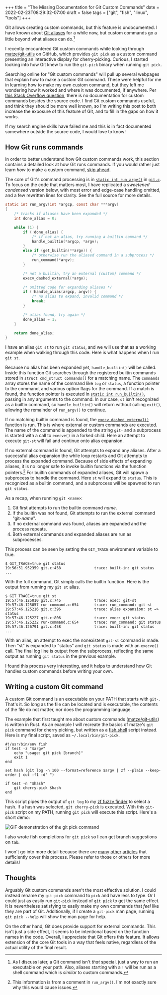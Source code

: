 +++
title = "The Missing Documentation for Git Custom Commands"
date = 2022-02-23T08:29:32-07:00
draft = false
tags = ["git", "fish", "linux", "tools"]
+++

Git allows creating custom commands, but this feature is undocumented. I have
known about [Git aliases](https://git-scm.com/book/en/v2/Git-Basics-Git-Aliases)
for a while now, but custom commands go a little beyond what aliases can
do.[^caveat]

[^caveat]: As I discuss later, a Git command isn't *that* special, just a
  way to run an executable on your path. Also, aliases starting with a
  `!` will be run as a shell command which is *similar* to custom commands.

I recently encountered Git custom commands while looking through
[matze/git-utils](https://github.com/matze/git-utils) on GitHub, which provides
`git pick` as a custom command presenting an interactive display for
cherry-picking. Curious, I started looking into how Git knew to run the
`git-pick` binary when running `git pick`.

Searching online for "Git custom commands" will pull up several webpages that
explain how to make a custom Git command. These were helpful for me in learning
how to make my own custom command, but they left me wondering how it worked and
where it was documented, if anywhere. Per [this Stack Overflow
question](https://stackoverflow.com/questions/10978257/extending-git-functionality),
there is no documentation for custom commands besides the source code. I find
Git custom commands useful, and think they should be more well known, so I'm
writing this post to both increase the exposure of this feature of Git, and to
fill in the gaps on how it works.

If my search engine skills have failed me and this *is* in fact documented
somewhere outside the source code, I would love to know!

## How Git runs commands

In order to better understand how Git custom commands work, this section
contains a detailed look at how Git runs commands. If you would rather just
learn *how* to make a custom command, [skip
ahead](#writing-a-custom-git-command).

The core of Git's command processing is in [`static int
run_argv()`](https://github.com/git/git/blob/e6ebfd0e8cbbd10878070c8a356b5ad1b3ca464e/git.c#L767)
in
[`git.c`](https://github.com/git/git/blob/e6ebfd0e8cbbd10878070c8a356b5ad1b3ca464e/git.c).
To focus on the code that matters most, I have replicated a *sweetened
condensed* version below, with most error and edge-case handling omitted, and a
few rewritten lines for clarity. See the full source for more details.

```c
static int run_argv(int *argcp, const char ***argv)
{
    /* tracks if aliases have been expanded */
    int done_alias = 0;

    while (1) {
        if (!done_alias) {
            /* if not an alias, try running a builtin command */
            handle_builtin(*argcp, *argv);
        }
        else if (get_builtin(**argv)) {
            /* otherwise run the aliased command in a subprocess */
            run_command(*argv);
        }

        /* not a builtin, try an external (custom) command */
        execv_dashed_external(*argv);

        /* omitted code for expanding aliases */
        if (!handle_alias(argcp, argv)) {
            /* no alias to expand, invalid command */
            break;
        }

        /* alias found, try again */
        done_alias = 1;
    }

    return done_alias;
}
```

I have an alias `git st` to run `git status`, and we will use that as a working
example when walking through this code. Here is what happens when I run `git
st`.

Because no alias has been expanded yet, `handle_builtin()` will be called.
Inside this function Git searches through the registered builtin commands stored
in `struct cmd_struct commands[]` for a matching name. The `commands` array
stores the name of the command like `log` or `status`, a function pointer to the
command, and various option flags for the command. If a match is found, the
function pointer is executed in [`static int
run_builtin()`](https://github.com/git/git/blob/e6ebfd0e8cbbd10878070c8a356b5ad1b3ca464e/git.c#L419),
passing in any arguments to the command. In our case, `st` isn't recognized as a
builtin command, so `handle_builtin()` will return without calling `exit()`,
allowing the remainder of `run_argv()` to continue.

If no matching builtin command is found, the
[`execv_dashed_external()`](https://github.com/git/git/blob/e6ebfd0e8cbbd10878070c8a356b5ad1b3ca464e/git.c#L721)
function is run. This is where external or custom commands are executed. The
name of the command is appended to the string `git-` and a subprocess is started
with a call to `execve()` in a forked child. Here an attempt to execute `git-st`
will fail and continue onto alias expansion.

If no external command is found, Git attempts to expand any aliases. After a
successful alias expansion the while loop restarts and Git attempts to process
the expanded command. Because of side effects of expanding aliases, it is no
longer safe to invoke builtin functions via the function pointers.[^comment] For
builtin commands of expanded aliases, Git will spawn a subprocess to handle the
command. Here `st` will expand to `status`. This is recognized as a builtin
command, and a subprocess will be spawned to run `git status`.

[^comment]: This information is from a comment in `run_argv()`. I'm not exactly
  sure why this would cause issues.

As a recap, when running `git <name>`:

1. Git first attempts to run the builtin command *name*.
2. If the builtin was not found, Git attempts to run the external command
   "git-*name*".
3. If no external command was found, aliases are expanded and the process
   repeats.
4. Both external commands and expanded aliases are run as subprocesses.

This process can be seen by setting the `GIT_TRACE` environment variable to
true.

```shell
$ GIT_TRACE=true git status
19:56:51.952359 git.c:458               trace: built-in: git status
...
```

With the full command, Git simply calls the builtin function. Here is the output
from running my `git st` alias.

```shell
$ GIT_TRACE=true git st
19:57:46.125010 git.c:745               trace: exec: git-st
19:57:46.125057 run-command.c:654       trace: run_command: git-st
19:57:46.125216 git.c:396               trace: alias expansion: st => status
19:57:46.125227 git.c:806               trace: exec: git status
19:57:46.125232 run-command.c:654       trace: run_command: git status
19:57:46.126791 git.c:458               trace: built-in: git status
...
```

With an alias, an attempt to exec the nonexistent `git-st` command is made. Then
"st" is expanded to "status" and `git status` is made with an `execve()` call.
The final log line is output from the subprocess, reflecting the same output as
running `git status` in the previous example.

I found this process very interesting, and it helps to understand how Git
handles custom commands before writing your own.

## Writing a custom Git command

A custom Git command is an executable on your PATH that starts with `git-`.
That's it. So long as the file can be located and is executable, the contents of
the file do not matter, nor does the programming language.

The example that first taught me about custom commands
([matze/git-utils](https://github.com/matze/git-utils)) is written in Rust. As
an example I will recreate the basics of matze's `git pick` command for cherry
picking, but written as a [fish shell](https://fishshell.com) script instead.
Here is my final script, saved as `~/.local/bin/git-pick`.

```fish
#!/usr/bin/env fish
if test -z "$argv"
    echo "usage: git pick [branch]"
    exit 1
end

set hash (git log -n 100 --format=reference $argv | zf --plain --keep-order | cut -f1 -d" ")

if test -n "$hash"
    git cherry-pick $hash
end
```

This script pipes the output of `git log` to my [zf fuzzy
finder](https://github.com/natecraddock/zf) to select a hash. If a hash was
selected, `git cherry-pick` is executed. With this `git-pick` script on my PATH,
running `git pick` will execute this script. Here's a short demo:

![GIF demonstration of the git pick command](/images/git-pick.gif)

I also wrote fish completions for `git pick` so I can get branch
suggestions on `tab`.

I won't go into more detail because there are
[many](https://www.atlassian.com/git/articles/extending-git)
[other](https://wilsonmar.github.io/git-custom-commands/)
[articles](http://thediscoblog.com/blog/2014/03/29/custom-git-commands-in-3-steps/)
that sufficiently cover this process. Please refer to those or others for more
details!

## Thoughts

Arguably Git custom commands aren't the most effective solution. I could instead
rename my `git-pick` command to `pick` and have less to type. Or I could just as
easily run `git-pick` instead of `git pick` to get the same effect. It is
nevertheless satisfying to easily make my own commands that *feel* like they are
part of Git. Additionally, if I create a `git-pick` man page, running `git pick
--help` will show the man page for help.

On the other hand, Git does provide support for external commands. This isn't
just a side effect, it seems to be intentional based on the function names in
the code. Overall, I appreciate that Git offers this feature. It allows
extension of the core Git tools in a way that feels native, regardless of the
actual utility of the final result.
